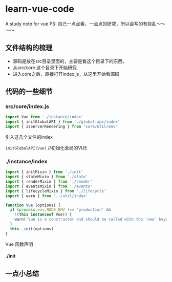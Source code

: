 # learn-vue-code
A study note for vue
PS: 自己一点点看，一点点的研究，所以会写的有些乱～～～～
## 文件结构的梳理
* 源码是放在src目录里面的，主要是看这个目录下的东西。
* 从src/core 这个目录下开始研究
* 进入core之后，直接打开index.js，从这里开始看源码


## 代码的一些细节

### src/core/index.js
```javascript
import Vue from './instance/index'
import { initGlobalAPI } from './global-api/index'
import { isServerRendering } from 'core/util/env'
```
引入这几个文件的index

`initGlobalAPI(Vue)` //初始化全局的VUE

### ./instance/index
```javascript
import { initMixin } from './init'
import { stateMixin } from './state'
import { renderMixin } from './render'
import { eventsMixin } from './events'
import { lifecycleMixin } from './lifecycle'
import { warn } from '../util/index'
```

```javascript
function Vue (options) {
  if (process.env.NODE_ENV !== 'production' &&
    !(this instanceof Vue)) {
    warn('Vue is a constructor and should be called with the `new` keyword')
  }
  this._init(options)
}
```
Vue 函数声明

#### ./init





## 一点小总结

